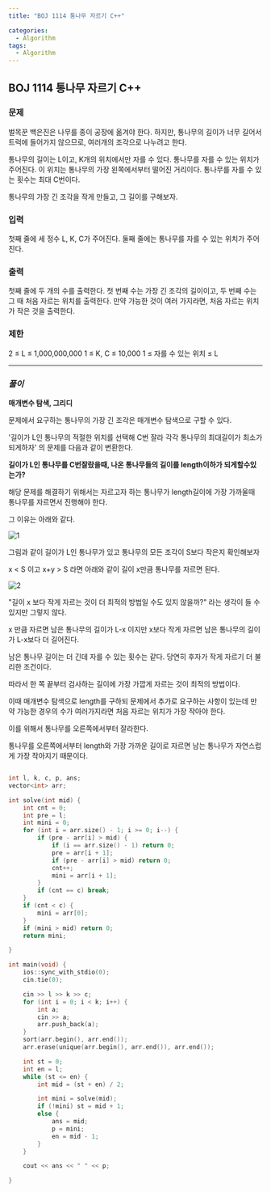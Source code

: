 ```yaml
---
title: "BOJ 1114 통나무 자르기 C++"

categories:
  - Algorithm
tags:
  - Algorithm
---
```


## BOJ 1114 통나무 자르기 C++

### 문제

벌목꾼 백은진은 나무를 종이 공장에 옮겨야 한다. 하지만, 통나무의 길이가 너무 길어서 트럭에 들어가지 않으므로, 여러개의 조각으로 나누려고 한다.

통나무의 길이는 L이고, K개의 위치에서만 자를 수 있다. 통나무를 자를 수 있는 위치가 주어진다. 이 위치는 통나무의 가장 왼쪽에서부터 떨어진 거리이다. 통나무를 자를 수 있는 횟수는 최대 C번이다.

통나무의 가장 긴 조각을 작게 만들고, 그 길이를 구해보자.

### 입력

첫째 줄에 세 정수 L, K, C가 주어진다. 둘째 줄에는 통나무를 자를 수 있는 위치가 주어진다.

### 출력

첫째 줄에 두 개의 수를 출력한다. 첫 번째 수는 가장 긴 조각의 길이이고, 두 번째 수는 그 때 처음 자르는 위치를 출력한다. 만약 가능한 것이 여러 가지라면, 처음 자르는 위치가 작은 것을 출력한다.

### 제한

2 ≤ L ≤ 1,000,000,000
1 ≤ K, C ≤ 10,000
1 ≤ 자를 수 있는 위치 ≤ L

---

### _풀이_

**매개변수 탐색, 그리디**

문제에서 요구하는 통나무의 가장 긴 조각은 매개변수 탐색으로 구할 수 있다.

'길이가 L인 통나무의 적절한 위치를 선택해 C번 잘라 각각 통나무의 최대길이가 최소가 되게하자' 의 문제를 다음과 같이 변환한다.

**길이가 L인 통나무를 C번잘랐을때, 나온 통나무들의 길이를 length이하가 되게할수있는가?**

해당 문제를 해결하기 위해서는 자르고자 하는 통나무가 length길이에 가장 가까울때 통나무를 자르면서 진행해야 한다.

그 이유는 아래와 같다.

![1](https://img1.daumcdn.net/thumb/R1280x0/?scode=mtistory2&fname=https%3A%2F%2Fblog.kakaocdn.net%2Fdn%2F7vMy6%2FbtrIy9g9Ggm%2Fyn5no2p0zmKK5VeWrBqLK0%2Fimg.png)

그림과 같이 길이가 L인 통나무가 있고 통나무의 모든 조각이 S보다 작은지 확인해보자

x < S 이고 x+y > S 라면 아래와 같이 길이 x만큼 통나무를 자르면 된다.

![2](https://img1.daumcdn.net/thumb/R1280x0/?scode=mtistory2&fname=https%3A%2F%2Fblog.kakaocdn.net%2Fdn%2FllUTa%2FbtrINuKN7tj%2F7JuMPkp9iZB8xNLDfOjKl0%2Fimg.png)

"길이 x 보다 작게 자르는 것이 더 최적의 방법일 수도 있지 않을까?" 라는 생각이 들 수 있지만 그렇지 않다.

x 만큼 자르면 남은 통나무의 길이가 L-x 이지만 x보다 작게 자르면 남은 통나무의 길이가 L-x보다 더 길어진다.

남은 통나무 길이는 더 긴데 자를 수 있는 횟수는 같다. 당연히 후자가 작게 자르기 더 불리한 조건이다.

따라서 한 쪽 끝부터 검사하는 길이에 가장 가깝게 자르는 것이 최적의 방법이다.

이때 매개변수 탐색으로 length를 구하되 문제에서 추가로 요구하는 사항이 있는데 만약 가능한 경우의 수가 여러가지라면 처음 자르는 위치가 가장 작아야 한다.

이를 위해서 통나무를 오른쪽에서부터 잘라한다.

통나무를 오른쪽에서부터 length와 가장 가까운 길이로 자르면 남는 통나무가 자연스럽게 가장 작아지기 때문이다.

```c++

int l, k, c, p, ans;
vector<int> arr;

int solve(int mid) {
    int cnt = 0;
    int pre = l;
    int mini = 0;
    for (int i = arr.size() - 1; i >= 0; i--) {
        if (pre - arr[i] > mid) {
            if (i == arr.size() - 1) return 0;
            pre = arr[i + 1];
            if (pre - arr[i] > mid) return 0;
            cnt++;
            mini = arr[i + 1];
        }
        if (cnt == c) break;
    }
    if (cnt < c) {
        mini = arr[0];
    }
    if (mini > mid) return 0;
    return mini;

}

int main(void) {
    ios::sync_with_stdio(0);
    cin.tie(0);

    cin >> l >> k >> c;
    for (int i = 0; i < k; i++) {
        int a;
        cin >> a;
        arr.push_back(a);
    }
    sort(arr.begin(), arr.end());
    arr.erase(unique(arr.begin(), arr.end()), arr.end());

    int st = 0;
    int en = l;
    while (st <= en) {
        int mid = (st + en) / 2;

        int mini = solve(mid);
        if (!mini) st = mid + 1;
        else {
            ans = mid;
            p = mini;
            en = mid - 1;
        }
    }

    cout << ans << " " << p;

}

```
